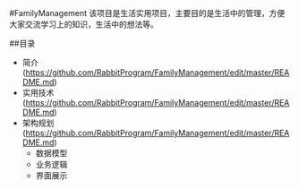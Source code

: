 #FamilyManagement
该项目是生活实用项目，主要目的是生活中的管理，方便大家交流学习上的知识，生活中的想法等。

##目录
* 简介(https://github.com/RabbitProgram/FamilyManagement/edit/master/README.md) 
* 实用技术 (https://github.com/RabbitProgram/FamilyManagement/edit/master/README.md)
* 架构规划 (https://github.com/RabbitProgram/FamilyManagement/edit/master/README.md) 
    * 数据模型 
    * 业务逻辑
    * 界面展示
              

